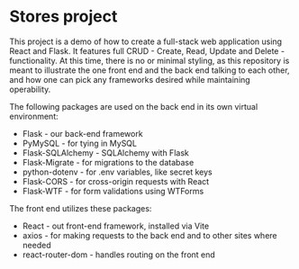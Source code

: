 # Stores project

This project is a demo of how to create a full-stack web application using React and Flask.  It features full CRUD - Create, Read, Update and Delete - functionality.  At this time, there is no or minimal styling, as this repository is meant to illustrate the one front end and the back end talking to each other, and how one can pick any frameworks desired while maintaining operability.

The following packages are used on the back end in its own virtual environment:

- Flask - our back-end framework
- PyMySQL - for tying in MySQL
- Flask-SQLAlchemy - SQLAlchemy with Flask
- Flask-Migrate - for migrations to the database
- python-dotenv - for .env variables, like secret keys
- Flask-CORS - for cross-origin requests with React
- Flask-WTF - for form validations using WTForms

The front end utilizes these packages:
- React - out front-end framework, installed via Vite
- axios - for making requests to the back end and to other sites where needed
- react-router-dom - handles routing on the front end

